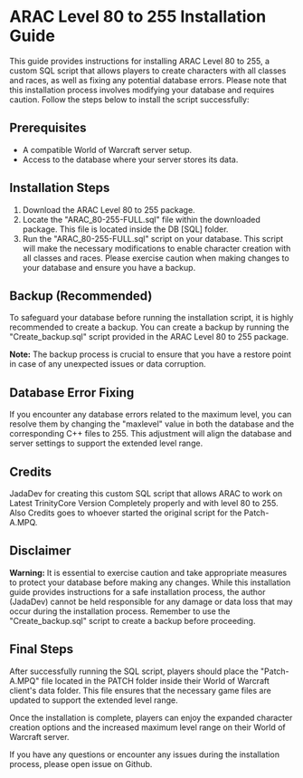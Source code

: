 
# ARAC Level 80 to 255 Installation Guide

This guide provides instructions for installing ARAC Level 80 to 255, a custom SQL script that allows players to create characters with all classes and races, as well as fixing any potential database errors. Please note that this installation process involves modifying your database and requires caution. Follow the steps below to install the script successfully:

## Prerequisites

-   A compatible World of Warcraft server setup.
-   Access to the database where your server stores its data.

## Installation Steps

1.  Download the ARAC Level 80 to 255 package.
2.  Locate the "ARAC_80-255-FULL.sql" file within the downloaded package. This file is located inside the DB [SQL] folder.
3.  Run the "ARAC_80-255-FULL.sql" script on your database. This script will make the necessary modifications to enable character creation with all classes and races. Please exercise caution when making changes to your database and ensure you have a backup.

## Backup (Recommended)

To safeguard your database before running the installation script, it is highly recommended to create a backup. You can create a backup by running the "Create_backup.sql" script provided in the ARAC Level 80 to 255 package.

**Note:** The backup process is crucial to ensure that you have a restore point in case of any unexpected issues or data corruption.

## Database Error Fixing

If you encounter any database errors related to the maximum level, you can resolve them by changing the "maxlevel" value in both the database and the corresponding C++ files to 255. This adjustment will align the database and server settings to support the extended level range.

## Credits

JadaDev for creating this custom SQL script that allows ARAC to work on Latest TrinityCore Version Completely properly and with level 80 to 255.
Also Credits goes to whoever started the original script for the Patch-A.MPQ.

## Disclaimer

**Warning:** It is essential to exercise caution and take appropriate measures to protect your database before making any changes. While this installation guide provides instructions for a safe installation process, the author (JadaDev) cannot be held responsible for any damage or data loss that may occur during the installation process. Remember to use the "Create_backup.sql" script to create a backup before proceeding.

## Final Steps

After successfully running the SQL script, players should place the "Patch-A.MPQ" file located in the PATCH folder inside their World of Warcraft client's data folder. This file ensures that the necessary game files are updated to support the extended level range.

Once the installation is complete, players can enjoy the expanded character creation options and the increased maximum level range on their World of Warcraft server.

If you have any questions or encounter any issues during the installation process, please open issue on Github.
